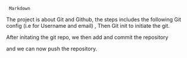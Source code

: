      Markdown 

The project is about Git and Github, the steps includes the following
Git config  (i.e for Username and email) , Then Git init to initiate the git.

After initating the git repo, we then add and commit the repository

and we can now push the repository.


